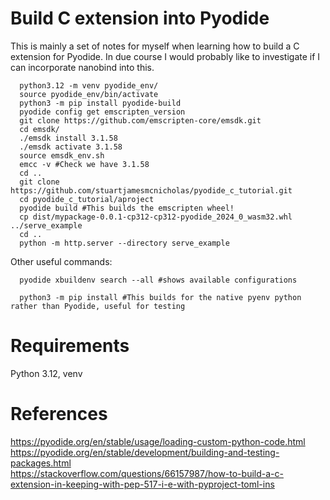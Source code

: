 # Build C extension into Pyodide

This is mainly a set of notes for myself when learning how to build a C extension
for Pyodide. In due course I would probably like to investigate if I can incorporate
nanobind into this.

```
  python3.12 -m venv pyodide_env/
  source pyodide_env/bin/activate
  python3 -m pip install pyodide-build
  pyodide config get emscripten_version
  git clone https://github.com/emscripten-core/emsdk.git
  cd emsdk/
  ./emsdk install 3.1.58
  ./emsdk activate 3.1.58
  source emsdk_env.sh
  emcc -v #Check we have 3.1.58
  cd ..
  git clone https://github.com/stuartjamesmcnicholas/pyodide_c_tutorial.git
  cd pyodide_c_tutorial/aproject
  pyodide build #This builds the emscripten wheel!
  cp dist/mypackage-0.0.1-cp312-cp312-pyodide_2024_0_wasm32.whl ../serve_example
  cd ..
  python -m http.server --directory serve_example
```

Other useful commands:
```
  pyodide xbuildenv search --all #shows available configurations
```

```
  python3 -m pip install #This builds for the native pyenv python rather than Pyodide, useful for testing
```

# Requirements
Python 3.12, venv

# References
https://pyodide.org/en/stable/usage/loading-custom-python-code.html  
https://pyodide.org/en/stable/development/building-and-testing-packages.html  
https://stackoverflow.com/questions/66157987/how-to-build-a-c-extension-in-keeping-with-pep-517-i-e-with-pyproject-toml-ins
